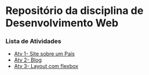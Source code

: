 # Repositório da disciplina de Desenvolvimento Web
### Lista de Atividades
- [Atv 1- Site sobre um País](https://github.com/ItaloMaia17/DESENVOLVIMENTO-WEB/tree/3aecdb5aaeb704d2884aaac4a5cb2db996cb852a/atividades/Atividade%201)
- [Atv 2- Blog](https://github.com/ItaloMaia17/DESENVOLVIMENTO-WEB/tree/3aecdb5aaeb704d2884aaac4a5cb2db996cb852a/atividades/Atividade%202)
- [Atv 3- Layout com flexbox](https://github.com/ItaloMaia17/DESENVOLVIMENTO-WEB/tree/2d48ddb04506d2331fa9d4bf9090830b64d09ae8/atividades/Atividade%203)
